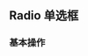 ## Radio 单选框

<box>

### 基本操作

<vuecode md>
<div slot="demo">
  <Demos-Radio-Basic />
</div>
</vuecode>

</box>
